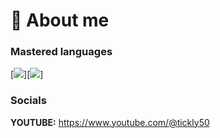 # 📌 About me

### Mastered languages
[![](https://skillicons.dev/icons?i=css)][![](https://skillicons.dev/icons?i=html)]
### Socials
**YOUTUBE:** https://www.youtube.com/@tickly50
